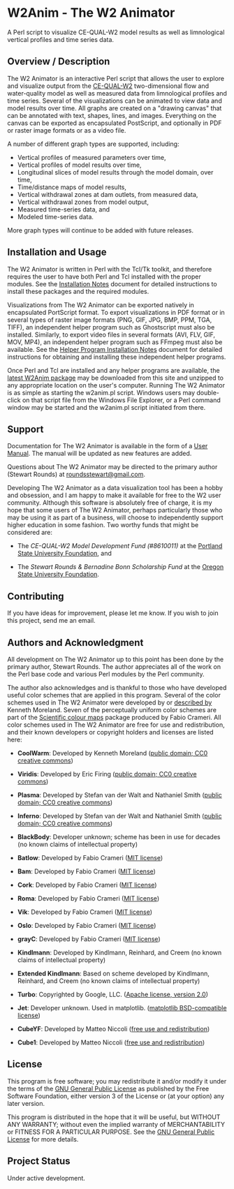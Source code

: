 # W2Anim - The W2 Animator

A Perl script to visualize CE-QUAL-W2 model results as well as limnological
vertical profiles and time series data.


## Overview / Description

The W2 Animator is an interactive Perl script that allows the user to
explore and visualize output from the [CE-QUAL-W2](https://cee.pdx.edu/w2)
two-dimensional flow and water-quality model as well as measured data from
limnological profiles and time series.  Several of the visualizations
can be animated to view data and model results over time.  All graphs
are created on a "drawing canvas" that can be annotated with text, shapes,
lines, and images.  Everything on the canvas can be exported as encapsulated
PostScript, and optionally in PDF or raster image formats or as a video file.

A number of different graph types are supported, including:

- Vertical profiles of measured parameters over time,
- Vertical profiles of model results over time,
- Longitudinal slices of model results through the model domain, over time,
- Time/distance maps of model results,
- Vertical withdrawal zones at dam outlets, from measured data,
- Vertical withdrawal zones from model output,
- Measured time-series data, and
- Modeled time-series data.

More graph types will continue to be added with future releases.


## Installation and Usage

The W2 Animator is written in Perl with the Tcl/Tk toolkit, and therefore
requires the user to have both Perl and Tcl installed with the proper
modules.  See the [Installation Notes](INSTALLATION.md) document for
detailed instructions to install these packages and the required modules.

Visualizations from The W2 Animator can be exported natively in encapsulated
PortScript format.  To export visualizations in PDF format or in several
types of raster image formats (PNG, GIF, JPG, BMP, PPM, TGA, TIFF), an
independent helper program such as Ghostscript must also be installed.
Similarly, to export video files in several formats (AVI, FLV, GIF, MOV,
MP4), an independent helper program such as FFmpeg must also be available.
See the [Helper Program Installation Notes](HELPER_APP_NOTES.md) document
for detailed instructions for obtaining and installing these independent
helper programs.

Once Perl and Tcl are installed and any helper programs are available, the
[latest W2Anim package](https://github.com/sarounds/w2anim/releases/latest)
may be downloaded from this site and unzipped to any appropriate location
on the user's computer.  Running The W2 Animator is as simple as starting
the w2anim.pl script.  Windows users may double-click on that script file
from the Windows File Explorer, or a Perl command window may be started
and the w2anim.pl script initiated from there.


## Support

Documentation for The W2 Animator is available in the form of a [User
Manual](https://github.com/sarounds/w2anim/blob/main/src/user_manual/W2Anim_manual.pdf).
The manual will be updated as new features are added.

Questions about The W2 Animator may be directed to the primary author
(Stewart Rounds) at <roundsstewart@gmail.com>.

Developing The W2 Animator as a data visualization tool has been
a hobby and obsession, and I am happy to make it available for free
to the W2 user community.  Although this software is absolutely free
of charge, it is my hope that some users of The W2 Animator, perhaps
particularly those who may be using it as part of a business, will
choose to independently support higher education in some fashion.
Two worthy funds that might be considered are:

- The *CE-QUAL-W2 Model Development Fund (#8610011)* at the
  [Portland State University Foundation](https://giving.psuf.org/), and

- The *Stewart Rounds & Bernadine Bonn Scholarship Fund*
  at the [Oregon State University Foundation](https://give.fororegonstate.org/).


## Contributing

If you have ideas for improvement, please let me know.  If you wish to
join this project, send me an email.


## Authors and Acknowledgment

All development on The W2 Animator up to this point has been done by the
primary author, Stewart Rounds.  The author appreciates all of the work
on the Perl base code and various Perl modules by the Perl community.

The author also acknowledges and is thankful to those who have developed
useful color schemes that are applied in this program.  Several of the
color schemes used in The W2 Animator were developed by or [described
by](https://www.kennethmoreland.com/color-advice/) Kenneth Moreland. Seven
of the perceptually uniform color schemes are part of the [Scientific
colour maps](https://www.fabiocrameri.ch/colourmaps/) package produced by
Fabio Crameri.  All color schemes used in The W2 Animator are free for
use and redistribution, and their known developers or copyright holders
and licenses are listed here:

- **CoolWarm**:  Developed by Kenneth Moreland
  ([public domain; CC0 creative commons](https://creativecommons.org/publicdomain/zero/1.0/))

- **Viridis**:  Developed by Eric Firing
  ([public domain; CC0 creative commons](https://creativecommons.org/publicdomain/zero/1.0/))

- **Plasma**:  Developed by Stefan van der Walt and Nathaniel Smith
  ([public domain; CC0 creative commons](https://creativecommons.org/publicdomain/zero/1.0/))

- **Inferno**:  Developed by Stefan van der Walt and Nathaniel Smith
  ([public domain; CC0 creative commons](https://creativecommons.org/publicdomain/zero/1.0/))

- **BlackBody**:  Developer unknown; scheme has been in use for decades
  (no known claims of intellectual property)

- **Batlow**:  Developed by Fabio Crameri
  ([MIT license](https://choosealicense.com/licenses/mit/))

- **Bam**:  Developed by Fabio Crameri
  ([MIT license](https://choosealicense.com/licenses/mit/))

- **Cork**:  Developed by Fabio Crameri
  ([MIT license](https://choosealicense.com/licenses/mit/))

- **Roma**:  Developed by Fabio Crameri
  ([MIT license](https://choosealicense.com/licenses/mit/))

- **Vik**:  Developed by Fabio Crameri
  ([MIT license](https://choosealicense.com/licenses/mit/))

- **Oslo**:  Developed by Fabio Crameri
  ([MIT license](https://choosealicense.com/licenses/mit/))

- **grayC**:  Developed by Fabio Crameri
  ([MIT license](https://choosealicense.com/licenses/mit/))

- **Kindlmann**:  Developed by Kindlmann, Reinhard, and Creem
  (no known claims of intellectual property)

- **Extended Kindlmann**:  Based on scheme developed by Kindlmann, Reinhard, and Creem
  (no known claims of intellectual property)

- **Turbo**:  Copyrighted by Google, LLC.
  ([Apache license, version 2.0](https://www.apache.org/licenses/LICENSE-2.0))

- **Jet**:  Developer unknown.  Used in matplotlib.
  ([matplotlib BSD-compatible license](https://matplotlib.org/stable/users/project/license.html))

- **CubeYF**:  Developed by Matteo Niccoli
  ([free use and redistribution](https://mycartablog.com/2013/03/06/perceptual-rainbow-palette-the-goodies/))

- **Cube1**:  Developed by Matteo Niccoli
  ([free use and redistribution](https://mycartablog.com/2013/03/06/perceptual-rainbow-palette-the-goodies/))


## License

This program is free software; you may redistribute it and/or modify it
under the terms of the [GNU General Public License](LICENSE) as published
by the Free Software Foundation, either version 3 of the License or (at
your option) any later version.

This program is distributed in the hope that it will be useful,
but WITHOUT ANY WARRANTY; without even the implied warranty
of MERCHANTABILITY or FITNESS FOR A PARTICULAR PURPOSE.  See the
[GNU General Public License](https://www.gnu.org/licenses/gpl-3.0.html)
for more details.


## Project Status

Under active development.
